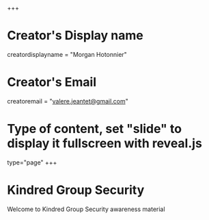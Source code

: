 +++
# Creator's Display name
creatordisplayname = "Morgan Hotonnier"
# Creator's Email
creatoremail = "valere.jeantet@gmail.com"
# Type of content, set "slide" to display it fullscreen with reveal.js
type="page"
+++

# Kindred Group Security

Welcome to Kindred Group Security awareness material

